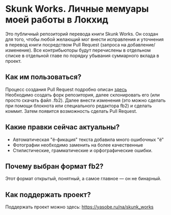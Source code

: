 # Skunk Works. Личные мемуары моей работы в Локхид
Это публичный репозиторий перевода книги Skunk Works. Он создан для того, чтобы любой желающий мог внести исправления и уточнения в перевод книги посредством Pull Request (запроса на добавление/изменение). Все контрибьюторы будут перечислены в отдельном списке в отдельной главе по порядку убывания суммарного вклада в проект.

## Как им пользоваться?
Процесс создания Pull Request подробно описан [здесь](https://rustycrate.ru/%D1%80%D1%83%D0%BA%D0%BE%D0%B2%D0%BE%D0%B4%D1%81%D1%82%D0%B2%D0%B0/2016/03/07/contributing.html)<br/>Необходимо создать форк репозитория, далее склонировать его (или просто скачать файл .fb2). Далее внести изменения (это можно сделать при помощи блокнота или специального редактора fb2) и сделать коммит. Затем появится возможность сделать Pull Request.

## Какие правки сейчас актуальны?
- Автоматическая "ё-фикация" текста добавила много ошибочных "ё"
- Фотографии необходимо заменить на более качественные
- Стилистические, грамматические и орфографические ошибки.

## Почему выбран формат fb2?
Этот формат открытый, понятный, а самое главное — он не бинарный.

## Как поддержать проект?
Поддержать проект можно здесь: https://yasobe.ru/na/skunk_works
